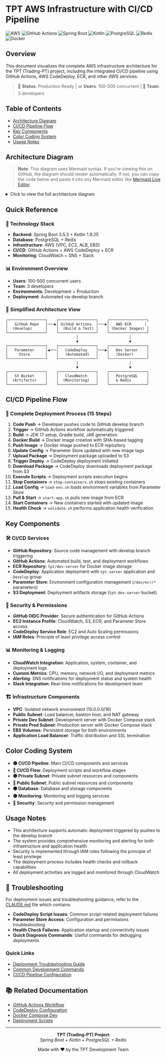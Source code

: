 # TPT AWS Infrastructure with CI/CD Pipeline

![AWS](https://img.shields.io/badge/AWS-%23FF9900.svg?style=for-the-badge&logo=amazon-aws&logoColor=white)
![GitHub Actions](https://img.shields.io/badge/github%20actions-%232671E5.svg?style=for-the-badge&logo=githubactions&logoColor=white)
![Spring Boot](https://img.shields.io/badge/spring%20boot-%236DB33F.svg?style=for-the-badge&logo=spring&logoColor=white)
![Kotlin](https://img.shields.io/badge/kotlin-%237F52FF.svg?style=for-the-badge&logo=kotlin&logoColor=white)
![PostgreSQL](https://img.shields.io/badge/postgresql-%23316192.svg?style=for-the-badge&logo=postgresql&logoColor=white)
![Redis](https://img.shields.io/badge/redis-%23DD0031.svg?style=for-the-badge&logo=redis&logoColor=white)
![Docker](https://img.shields.io/badge/docker-%230db7ed.svg?style=for-the-badge&logo=docker&logoColor=white)

## Overview
This document visualizes the complete AWS infrastructure architecture for the TPT (Trading-PT) project, including the integrated CI/CD pipeline using GitHub Actions, AWS CodeDeploy, ECR, and other AWS services.

> 🚀 **Status**: Production Ready | 📊 **Users**: 100-500 concurrent | 👥 **Team**: 3 developers

## Table of Contents
- [Architecture Diagram](#architecture-diagram)
- [CI/CD Pipeline Flow](#cicd-pipeline-flow)
- [Key Components](#key-components)
- [Color Coding System](#color-coding-system)
- [Usage Notes](#usage-notes)

## Architecture Diagram

> **Note**: This diagram uses Mermaid syntax. If you're viewing this on GitHub, the diagram should render automatically. If not, you can copy the code below and paste it into any Mermaid editor like [Mermaid Live Editor](https://mermaid.live/).

<details>
<summary>Click to view the full architecture diagram</summary>

```mermaid
flowchart TB
    %% External Users and Internet
    Users[👥 Users<br/>100-500명] --> Internet{🌐 Internet}
    DevTeam[👨‍💻 Dev Team<br/>개발자 3명] --> Internet
    
    %% CI/CD Pipeline - External Services
    subgraph CICD["🔄 CI/CD Pipeline"]
        GitHub[🐙 GitHub Repository<br/>Source Code<br/>develop branch]
        
        subgraph GitHubActions["⚙️ GitHub Actions Workflow"]
            GHBuild[🔨 Build Stage<br/>JDK 17 + Gradle<br/>JAR Generation]
            GHDocker[🐳 Docker Build<br/>Image Creation<br/>SHA Tag]
            GHUpload[📤 Upload Stage<br/>S3 + Parameter Store<br/>Deploy Package]
            GHDeploy[🚀 Deploy Trigger<br/>CodeDeploy Start]
        end
        
        GitHubSecrets[🔐 GitHub Secrets<br/>AWS Credentials<br/>Access Keys]
    end
    
    %% AWS Cloud boundary
    subgraph AWS["☁️ AWS Cloud (ap-northeast-2a)"]
        %% CI/CD AWS Services
        subgraph CICDServices["🛠️ CI/CD Services"]
            ECR[📦 ECR Repository<br/>tpt/dev-server<br/>Docker Images]
            CodeDeploy[🚀 CodeDeploy<br/>Application: tpt-server<br/>Group: Develop]
            ParameterStore[⚙️ Parameter Store<br/>/dev/ecr/registry<br/>/dev/ecr/repository<br/>/dev/image/tag]
            S3Deploy[🪣 S3 Deployment<br/>tpt-dev-server<br/>deploy-{SHA}.zip]
        end
        
        %% VPC
        subgraph VPC["🏢 VPC (10.0.0.0/16)"]
            %% Internet Gateway
            IGW[🌐 Internet Gateway]
            
            %% Public Subnet
            subgraph PublicSubnet["🌍 Public Subnet (10.0.1.0/24)"]
                ALB[⚖️ Application<br/>Load Balancer<br/>Port: 80, 443]
                Bastion[🛡️ Bastion Host<br/>t3.nano<br/>SSH: 22]
                NAT[🚪 NAT Gateway<br/>Outbound Only]
            end
            
            %% Private Dev Subnet
            subgraph PrivateDevSubnet["🧪 Private Dev Subnet (10.0.10.0/24)"]
                subgraph DevEC2["💻 Dev Server (t3.small)"]
                    subgraph DevDocker["🐳 Docker Compose"]
                        DevApp[📱 Spring Boot<br/>Port: 8080]
                        DevDB[🗄️ PostgreSQL<br/>Port: 5432<br/>Dev Data]
                        DevRedis[📦 Redis<br/>Port: 6379<br/>Dev Cache]
                    end
                    DevAgent[📊 CloudWatch<br/>Agent]
                    
                    %% Deployment Scripts
                    subgraph DeployScripts["📜 Deployment Scripts"]
                        StopScript[🛑 stop-containers.sh<br/>BeforeInstall]
                        LoadEnvScript[⚙️ load-env.sh<br/>AfterInstall]
                        StartScript[▶️ start-app.sh<br/>ApplicationStart]
                        ValidateScript[✅ validate.sh<br/>ValidateService]
                    end
                end
            end
            
            %% Private Prod Subnet  
            subgraph PrivateProdSubnet["🏭 Private Prod Subnet (10.0.20.0/24)"]
                subgraph ProdEC2["🖥️ Prod Server (t3.medium)"]
                    subgraph ProdDocker["🐳 Docker Compose"]
                        ProdApp[📱 Spring Boot<br/>Port: 8080]
                        ProdDB[🗄️ PostgreSQL<br/>Port: 5432<br/>Prod Data]
                        ProdRedis[📦 Redis<br/>Port: 6379<br/>Prod Cache]
                    end
                    ProdAgent[📊 CloudWatch<br/>Agent]
                end
            end
        end
        
        %% EBS Volumes
        DevEBS[💾 Dev EBS<br/>50GB gp3]
        ProdEBS[💾 Prod EBS<br/>100GB gp3]
        
        %% S3 Bucket
        S3[🪣 S3 Bucket<br/>App Assets<br/>& Backups]
        
        %% CloudWatch Services
        subgraph CloudWatch["📈 CloudWatch"]
            CWLogs[📋 CloudWatch Logs<br/>- App Logs<br/>- System Logs<br/>- Container Logs<br/>- Deployment Logs]
            CWMetrics[📊 CloudWatch Metrics<br/>- CPU/Memory<br/>- Network I/O<br/>- Custom Metrics<br/>- Deployment Metrics]
            CWAlarms[🚨 CloudWatch Alarms<br/>- Resource Usage<br/>- Error Rates<br/>- Response Time<br/>- Deployment Failures]
        end
        
        %% SNS for Alerts
        SNS[📧 SNS Topic<br/>Alert Notifications<br/>Deployment Status]
        
        %% IAM Roles
        subgraph IAMRoles["🔐 IAM Roles"]
            EC2Role[🖥️ EC2 Instance Profile<br/>- CloudWatch Permissions<br/>- S3 Access<br/>- ECR Pull<br/>- Parameter Store Read]
            CodeDeployRole[🚀 CodeDeploy Service Role<br/>- EC2 Access<br/>- Auto Scaling<br/>- Load Balancer]
            GitHubOIDC[🔑 GitHub OIDC Provider<br/>- ECR Push<br/>- Parameter Store Write<br/>- S3 Upload<br/>- CodeDeploy Trigger]
        end
    end
    
    %% External Services
    Slack[💬 Slack<br/>Alert Notifications<br/>Deployment Status]
    
    %% CI/CD Pipeline Flow
    DevTeam -->|1. Code Push| GitHub
    GitHub -->|2. Trigger| GitHubActions
    GitHubActions -->|3. Build| GHBuild
    GHBuild -->|4. Docker Build| GHDocker
    GHDocker -->|5. Push Image| ECR
    GitHubActions -->|6. Update Config| ParameterStore
    GHUpload -->|7. Upload Package| S3Deploy
    GHDeploy -->|8. Trigger Deploy| CodeDeploy
    
    %% AWS Authentication
    GitHubActions -.->|OIDC Auth| GitHubOIDC
    GitHubSecrets -.->|AWS Credentials| GitHubActions
    
    %% Deployment Flow
    CodeDeploy -->|9. Download Package| S3Deploy
    CodeDeploy -->|10. Execute Scripts| DeployScripts
    StopScript -->|11. Stop Containers| DevDocker
    LoadEnvScript -->|12. Load Config| ParameterStore
    StartScript -->|13. Pull & Start| ECR
    StartScript -->|14. Start Containers| DevDocker
    ValidateScript -->|15. Health Check| DevApp
    
    %% Network Connections
    Internet --> IGW
    IGW --> ALB
    IGW --> Bastion
    
    %% User Traffic Flow
    ALB --> ProdApp
    
    %% Developer Access Flow
    Bastion -.SSH Tunnel.-> DevEC2
    Bastion -.SSH Tunnel.-> ProdEC2
    
    %% Internal Network Flow
    DevEC2 --> NAT
    ProdEC2 --> NAT
    NAT --> IGW
    
    %% Data Storage
    DevEC2 -.Persistent Storage.-> DevEBS
    ProdEC2 -.Persistent Storage.-> ProdEBS
    DevEC2 -.Backup.-> S3
    ProdEC2 -.Backup.-> S3
    
    %% Monitoring Flow
    DevAgent --> CWLogs
    DevAgent --> CWMetrics
    ProdAgent --> CWLogs
    ProdAgent --> CWMetrics
    CodeDeploy --> CWLogs
    GitHubActions --> CWMetrics
    
    CWMetrics --> CWAlarms
    CWAlarms --> SNS
    SNS --> Slack
    
    %% Docker Internal Connections
    DevApp -.-> DevDB
    DevApp -.-> DevRedis
    ProdApp -.-> ProdDB
    ProdApp -.-> ProdRedis
    
    %% IAM Permissions
    DevEC2 -.->|Uses| EC2Role
    ProdEC2 -.->|Uses| EC2Role
    CodeDeploy -.->|Uses| CodeDeployRole
    
    %% Security Groups (represented as styling)
    classDef publicSubnet fill:#e1f5fe,stroke:#01579b,stroke-width:2px
    classDef privateSubnet fill:#f3e5f5,stroke:#4a148c,stroke-width:2px
    classDef database fill:#fff3e0,stroke:#e65100,stroke-width:2px
    classDef monitoring fill:#e8f5e8,stroke:#2e7d32,stroke-width:2px
    classDef security fill:#ffebee,stroke:#c62828,stroke-width:2px
    classDef cicd fill:#fff8e1,stroke:#f57f17,stroke-width:3px
    classDef cicdflow fill:#e3f2fd,stroke:#1565c0,stroke-width:2px
    
    class PublicSubnet,ALB,Bastion,NAT publicSubnet
    class PrivateDevSubnet,PrivateProdSubnet,DevEC2,ProdEC2 privateSubnet
    class DevDB,DevRedis,ProdDB,ProdRedis,DevEBS,ProdEBS,S3 database
    class CloudWatch,CWLogs,CWMetrics,CWAlarms,DevAgent,ProdAgent monitoring
    class IAMRoles,EC2Role,CodeDeployRole,GitHubOIDC,Bastion security
    class CICD,GitHub,GitHubActions,GitHubSecrets,CICDServices,ECR,CodeDeploy,ParameterStore,S3Deploy cicd
    class GHBuild,GHDocker,GHUpload,GHDeploy,DeployScripts,StopScript,LoadEnvScript,StartScript,ValidateScript cicdflow
```

</details>

## Quick Reference

### 🚀 Technology Stack
- **Backend**: Spring Boot 3.5.3 + Kotlin 1.9.25
- **Database**: PostgreSQL + Redis
- **Infrastructure**: AWS (VPC, EC2, ALB, EBS)
- **CI/CD**: GitHub Actions + AWS CodeDeploy + ECR
- **Monitoring**: CloudWatch + SNS + Slack

### 📊 Environment Overview
- **Users**: 100-500 concurrent users
- **Team**: 3 developers
- **Environments**: Development + Production
- **Deployment**: Automated via develop branch

### 🔧 Simplified Architecture View

```
┌─────────────────┐    ┌─────────────────┐    ┌─────────────────┐
│   GitHub Repo   │───▶│ GitHub Actions  │───▶│   AWS ECR      │
│  (develop)      │    │  (Build & Test) │    │ (Docker Images) │
└─────────────────┘    └─────────────────┘    └─────────────────┘
                                │                       │
                                ▼                       ▼
┌─────────────────┐    ┌─────────────────┐    ┌─────────────────┐
│   Parameter     │◀───│   CodeDeploy    │───▶│   Dev Server    │
│     Store       │    │   (Automated)   │    │   (Docker)      │
└─────────────────┘    └─────────────────┘    └─────────────────┘
                                │                       │
                                ▼                       ▼
┌─────────────────┐    ┌─────────────────┐    ┌─────────────────┐
│   S3 Bucket     │    │   CloudWatch    │    │   PostgreSQL    │
│  (Artifacts)    │    │  (Monitoring)   │    │   & Redis       │
└─────────────────┘    └─────────────────┘    └─────────────────┘
```

## CI/CD Pipeline Flow

### 🔄 Complete Deployment Process (15 Steps)

1. **Code Push** → Developer pushes code to GitHub develop branch
2. **Trigger** → GitHub Actions workflow automatically triggered
3. **Build** → JDK 17 setup, Gradle build, JAR generation
4. **Docker Build** → Docker image creation with SHA-based tagging
5. **Push Image** → Docker image pushed to ECR repository
6. **Update Config** → Parameter Store updated with new image tags
7. **Upload Package** → Deployment package uploaded to S3
8. **Trigger Deploy** → CodeDeploy deployment initiated
9. **Download Package** → CodeDeploy downloads deployment package from S3
10. **Execute Scripts** → Deployment scripts execution begins
11. **Stop Containers** → `stop-containers.sh` stops existing containers
12. **Load Config** → `load-env.sh` loads environment variables from Parameter Store
13. **Pull & Start** → `start-app.sh` pulls new image from ECR
14. **Start Containers** → New containers started with updated image
15. **Health Check** → `validate.sh` performs application health verification

## Key Components

### 🛠️ CI/CD Services

- **GitHub Repository**: Source code management with develop branch triggering
- **GitHub Actions**: Automated build, test, and deployment workflows
- **ECR Repository**: `tpt/dev-server` for Docker image storage
- **CodeDeploy**: Application deployment with `tpt-server` application and `Develop` group
- **Parameter Store**: Environment configuration management (`/dev/ecr/*` parameters)
- **S3 Deployment**: Deployment artifacts storage (`tpt-dev-server` bucket)

### 🔐 Security & Permissions

- **GitHub OIDC Provider**: Secure authentication for GitHub Actions
- **EC2 Instance Profile**: CloudWatch, S3, ECR, and Parameter Store access
- **CodeDeploy Service Role**: EC2 and Auto Scaling permissions
- **IAM Roles**: Principle of least privilege access control

### 📊 Monitoring & Logging

- **CloudWatch Integration**: Application, system, container, and deployment logs
- **Custom Metrics**: CPU, memory, network I/O, and deployment metrics
- **Alerting**: SNS notifications for deployment status and system health
- **Slack Integration**: Real-time notifications for development team

### 🏗️ Infrastructure Components

- **VPC**: Isolated network environment (10.0.0.0/16)
- **Public Subnet**: Load balancer, bastion host, and NAT gateway
- **Private Dev Subnet**: Development server with Docker Compose stack
- **Private Prod Subnet**: Production server with Docker Compose stack
- **EBS Volumes**: Persistent storage for both environments
- **Application Load Balancer**: Traffic distribution and SSL termination

## Color Coding System

- **🟡 CI/CD Pipeline**: Main CI/CD components and services
- **🔵 CI/CD Flow**: Deployment scripts and workflow stages
- **🟣 Private Subnet**: Private subnet resources and components
- **🔵 Public Subnet**: Public subnet resources and components
- **🟠 Database**: Database and storage components
- **🟢 Monitoring**: Monitoring and logging services
- **🔴 Security**: Security and permission management

## Usage Notes

- This architecture supports automatic deployment triggered by pushes to the develop branch
- The system provides comprehensive monitoring and alerting for both infrastructure and application health
- Security is implemented through IAM roles following the principle of least privilege
- The deployment process includes health checks and rollback capabilities
- All deployment activities are logged and monitored through CloudWatch

## 🔧 Troubleshooting

For deployment issues and troubleshooting guidance, refer to the [CLAUDE.md](./CLAUDE.md#deployment-troubleshooting) file which contains:

- **CodeDeploy Script Issues**: Common script-related deployment failures
- **Parameter Store Access**: Configuration and permissions troubleshooting
- **Health Check Failures**: Application startup and connectivity issues
- **Quick Diagnosis Commands**: Useful commands for debugging deployments

### Quick Links
- [Deployment Troubleshooting Guide](./CLAUDE.md#deployment-troubleshooting)
- [Common Development Commands](./CLAUDE.md#common-development-commands)
- [CI/CD Pipeline Configuration](./CLAUDE.md#cicd-pipeline)

## 📚 Related Documentation

- [GitHub Actions Workflow](./.github/workflows/deploy-dev.yml)
- [CodeDeploy Configuration](./appspec.yml)
- [Docker Compose Dev](./docker-compose-dev.yml)
- [Deployment Scripts](./scripts/)

---

<div align="center">

**TPT (Trading-PT) Project**  
*Spring Boot + Kotlin + PostgreSQL + Redis*

Made with ❤️ by the TPT Development Team

</div>